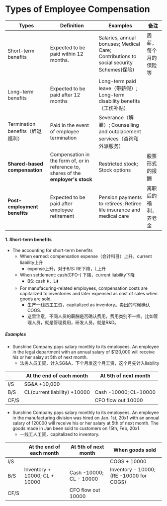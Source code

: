# Types of Employee Compensation

| Types                            | Definition                                                   | Examples                                                     | 备注                 |
| -------------------------------- | ------------------------------------------------------------ | ------------------------------------------------------------ | -------------------- |
| Short-term benefits              | Expected to be paid within 12 months.                        | Salaries, annual bonuses; Medical Care; Contributions to social security Schemes(保险) | 周薪，每个月的保险等 |
| Long-term benefits               | Expected to be paid after 12 months                          | Long-term paid leave（带薪假）; Long-term disability benefits（工伤补贴） |                      |
| Termination benefits（辞退福利） | Paid in the event of employee termination                    | Severance（解雇）; Counselling and outplacement services（咨询和外派服务） |                      |
| **Shared-based compensation**    | Compensation in the form of, or in reference to, shares of the **employer's stock** | Restricted stock; Stock options                              | 股票形式的报酬       |
| **Post-employment benefits**     | Expected to be paid after employee retirement                | Pension payments to retirees; Retiree life insurance and medical care | 离职后的福利，养老金 |

#### 1. Short-term benefits

- The accounting for short-term benefits
  - When earned: compensation expense（会计科目）上升，current liability上升
    - expense上升，对于B/S: RE下降，L上升
  - When settlement: cash(CFO-) 下降，current liability下降
    - BS: cash ⬇️，L⬇️
  - For manufacuring-related employees, compensation costs are capitalized to inventories and later expensed as cost of sales when goods are sold.
    - 生产一线员工工资，capitalized as inventory。卖出的时候确认COGS.
    - 这里注意，不同人员的薪酬是否确认费用，费用类别不一样。比如管理人员，就是管理费用，研发人员，就是R&D。

##### Examples

- Sunshine Company pays salary monthly to its employees. An employee in the legal department with an annual salary of \$120,000 will receive his or her salay at 5th of next month.
  - 法务人员工资，计入SG&A，下个月发这个月工资，这个月先计入liability

|      | At the end of each month     | At 5th of next month  |
| ---- | ---------------------------- | --------------------- |
| I/S  | SG&A +10,000                 |                       |
| B/S  | CL(current liability) +10000 | Cash -10000; CL-10000 |
| CF/S |                              | CFO flow out 10000    |

- Sunshine Company pays salary monthly to its employees. An employee in the manufacturing division was hired on Jan. 1st, 20x1 with an annual salary of 120000 will receive his or her salary at 5th of next month. The goods made in Jan been sold to customers on 15th, Feb, 20x1.
  - 一线工人工资，capitalized to inventory.

|      | At the end of each month      | At 5th of next month    | When goods sold                         |
| ---- | ----------------------------- | ----------------------- | --------------------------------------- |
| I/S  |                               |                         | COGS + 10000                            |
| B/S  | Inventory + 10000; CL + 10000 | Cash -10000; CL - 10000 | Inventory - 10000; (RE -10000 for COGS) |
| CF/S |                               | CFO flow out 10000      |                                         |